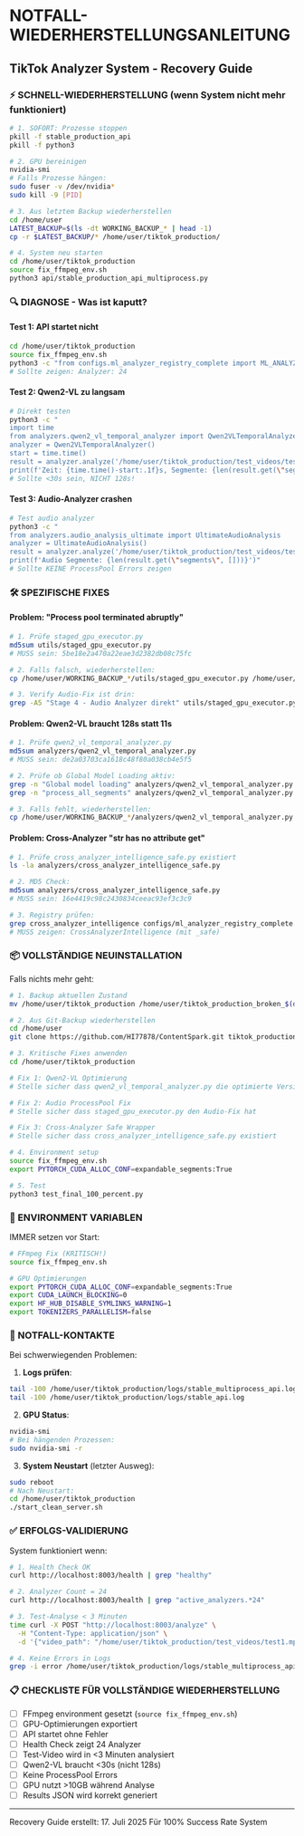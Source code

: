 # NOTFALL-WIEDERHERSTELLUNGSANLEITUNG
## TikTok Analyzer System - Recovery Guide

### ⚡ SCHNELL-WIEDERHERSTELLUNG (wenn System nicht mehr funktioniert)

```bash
# 1. SOFORT: Prozesse stoppen
pkill -f stable_production_api
pkill -f python3

# 2. GPU bereinigen
nvidia-smi
# Falls Prozesse hängen:
sudo fuser -v /dev/nvidia*
sudo kill -9 [PID]

# 3. Aus letztem Backup wiederherstellen
cd /home/user
LATEST_BACKUP=$(ls -dt WORKING_BACKUP_* | head -1)
cp -r $LATEST_BACKUP/* /home/user/tiktok_production/

# 4. System neu starten
cd /home/user/tiktok_production
source fix_ffmpeg_env.sh
python3 api/stable_production_api_multiprocess.py
```

### 🔍 DIAGNOSE - Was ist kaputt?

#### Test 1: API startet nicht
```bash
cd /home/user/tiktok_production
source fix_ffmpeg_env.sh
python3 -c "from configs.ml_analyzer_registry_complete import ML_ANALYZERS; print(f'Analyzer: {len(ML_ANALYZERS)}')"
# Sollte zeigen: Analyzer: 24
```

#### Test 2: Qwen2-VL zu langsam
```bash
# Direkt testen
python3 -c "
import time
from analyzers.qwen2_vl_temporal_analyzer import Qwen2VLTemporalAnalyzer
analyzer = Qwen2VLTemporalAnalyzer()
start = time.time()
result = analyzer.analyze('/home/user/tiktok_production/test_videos/test1.mp4')
print(f'Zeit: {time.time()-start:.1f}s, Segmente: {len(result.get(\"segments\", []))}')"
# Sollte <30s sein, NICHT 128s!
```

#### Test 3: Audio-Analyzer crashen
```bash
# Test audio analyzer
python3 -c "
from analyzers.audio_analysis_ultimate import UltimateAudioAnalysis
analyzer = UltimateAudioAnalysis()
result = analyzer.analyze('/home/user/tiktok_production/test_videos/test1.mp4')
print(f'Audio Segmente: {len(result.get(\"segments\", []))}')"
# Sollte KEINE ProcessPool Errors zeigen
```

### 🛠️ SPEZIFISCHE FIXES

#### Problem: "Process pool terminated abruptly"
```bash
# 1. Prüfe staged_gpu_executor.py
md5sum utils/staged_gpu_executor.py
# MUSS sein: 5be18e2a470a22eae3d2382db08c75fc

# 2. Falls falsch, wiederherstellen:
cp /home/user/WORKING_BACKUP_*/utils/staged_gpu_executor.py /home/user/tiktok_production/utils/

# 3. Verify Audio-Fix ist drin:
grep -A5 "Stage 4 - Audio Analyzer direkt" utils/staged_gpu_executor.py
```

#### Problem: Qwen2-VL braucht 128s statt 11s
```bash
# 1. Prüfe qwen2_vl_temporal_analyzer.py
md5sum analyzers/qwen2_vl_temporal_analyzer.py
# MUSS sein: de2a03703ca1618c48f80a038cb4e5f5

# 2. Prüfe ob Global Model Loading aktiv:
grep -n "Global model loading" analyzers/qwen2_vl_temporal_analyzer.py
grep -n "process_all_segments" analyzers/qwen2_vl_temporal_analyzer.py

# 3. Falls fehlt, wiederherstellen:
cp /home/user/WORKING_BACKUP_*/analyzers/qwen2_vl_temporal_analyzer.py /home/user/tiktok_production/analyzers/
```

#### Problem: Cross-Analyzer "str has no attribute get"
```bash
# 1. Prüfe cross_analyzer_intelligence_safe.py existiert
ls -la analyzers/cross_analyzer_intelligence_safe.py

# 2. MD5 Check:
md5sum analyzers/cross_analyzer_intelligence_safe.py
# MUSS sein: 16e4419c98c2430834ceeac93ef3c3c9

# 3. Registry prüfen:
grep cross_analyzer_intelligence configs/ml_analyzer_registry_complete.py
# MUSS zeigen: CrossAnalyzerIntelligence (mit _safe)
```

### 📦 VOLLSTÄNDIGE NEUINSTALLATION

Falls nichts mehr geht:

```bash
# 1. Backup aktuellen Zustand
mv /home/user/tiktok_production /home/user/tiktok_production_broken_$(date +%Y%m%d_%H%M%S)

# 2. Aus Git-Backup wiederherstellen
cd /home/user
git clone https://github.com/HI77878/ContentSpark.git tiktok_production

# 3. Kritische Fixes anwenden
cd /home/user/tiktok_production

# Fix 1: Qwen2-VL Optimierung
# Stelle sicher dass qwen2_vl_temporal_analyzer.py die optimierte Version ist

# Fix 2: Audio ProcessPool Fix
# Stelle sicher dass staged_gpu_executor.py den Audio-Fix hat

# Fix 3: Cross-Analyzer Safe Wrapper
# Stelle sicher dass cross_analyzer_intelligence_safe.py existiert

# 4. Environment setup
source fix_ffmpeg_env.sh
export PYTORCH_CUDA_ALLOC_CONF=expandable_segments:True

# 5. Test
python3 test_final_100_percent.py
```

### 🔧 ENVIRONMENT VARIABLEN

IMMER setzen vor Start:
```bash
# FFmpeg Fix (KRITISCH!)
source fix_ffmpeg_env.sh

# GPU Optimierungen
export PYTORCH_CUDA_ALLOC_CONF=expandable_segments:True
export CUDA_LAUNCH_BLOCKING=0
export HF_HUB_DISABLE_SYMLINKS_WARNING=1
export TOKENIZERS_PARALLELISM=false
```

### 🚨 NOTFALL-KONTAKTE

Bei schwerwiegenden Problemen:

1. **Logs prüfen**:
```bash
tail -100 /home/user/tiktok_production/logs/stable_multiprocess_api.log
tail -100 /home/user/tiktok_production/logs/stable_api.log
```

2. **GPU Status**:
```bash
nvidia-smi
# Bei hängenden Prozessen:
sudo nvidia-smi -r
```

3. **System Neustart** (letzter Ausweg):
```bash
sudo reboot
# Nach Neustart:
cd /home/user/tiktok_production
./start_clean_server.sh
```

### ✅ ERFOLGS-VALIDIERUNG

System funktioniert wenn:
```bash
# 1. Health Check OK
curl http://localhost:8003/health | grep "healthy"

# 2. Analyzer Count = 24
curl http://localhost:8003/health | grep "active_analyzers.*24"

# 3. Test-Analyse < 3 Minuten
time curl -X POST "http://localhost:8003/analyze" \
  -H "Content-Type: application/json" \
  -d '{"video_path": "/home/user/tiktok_production/test_videos/test1.mp4"}'

# 4. Keine Errors in Logs
grep -i error /home/user/tiktok_production/logs/stable_multiprocess_api.log | tail -10
```

### 📋 CHECKLISTE FÜR VOLLSTÄNDIGE WIEDERHERSTELLUNG

- [ ] FFmpeg environment gesetzt (`source fix_ffmpeg_env.sh`)
- [ ] GPU-Optimierungen exportiert
- [ ] API startet ohne Fehler
- [ ] Health Check zeigt 24 Analyzer
- [ ] Test-Video wird in <3 Minuten analysiert
- [ ] Qwen2-VL braucht <30s (nicht 128s)
- [ ] Keine ProcessPool Errors
- [ ] GPU nutzt >10GB während Analyse
- [ ] Results JSON wird korrekt generiert

---
Recovery Guide erstellt: 17. Juli 2025
Für 100% Success Rate System